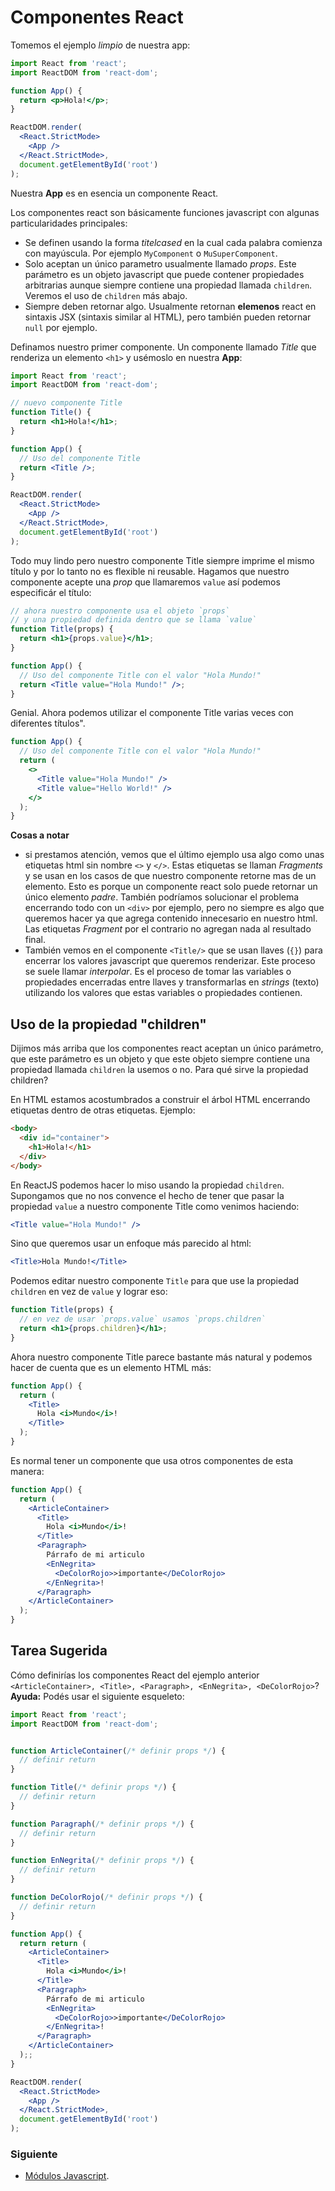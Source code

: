 # Componentes React

Tomemos el ejemplo _limpio_ de nuestra app:

```jsx
import React from 'react';
import ReactDOM from 'react-dom';

function App() {
  return <p>Hola!</p>;
}

ReactDOM.render(
  <React.StrictMode>
    <App />
  </React.StrictMode>,
  document.getElementById('root')
);
```

Nuestra **App** es en esencia un componente React.

Los componentes react son básicamente funciones javascript con algunas
particularidades principales:

- Se definen usando la forma _titelcased_ en la cual cada palabra comienza con
  mayúscula. Por ejemplo `MyComponent` o `MuSuperComponent`.
- Solo aceptan un único parametro usualmente llamado _props_. Este parámetro es
  un objeto javascript que puede contener propiedades arbitrarias aunque siempre
  contiene una propiedad llamada `children`. Veremos el uso de `children` más
  abajo.
- Siempre deben retornar algo. Usualmente retornan **elemenos** react en
  sintaxis JSX (sintaxis similar al HTML), pero también pueden retornar `null`
  por ejemplo.

Definamos nuestro primer componente. Un componente llamado _Title_ que renderiza
un elemento `<h1>` y usémoslo en nuestra **App**:

```jsx
import React from 'react';
import ReactDOM from 'react-dom';

// nuevo componente Title
function Title() {
  return <h1>Hola!</h1>;
}

function App() {
  // Uso del componente Title
  return <Title />;
}

ReactDOM.render(
  <React.StrictMode>
    <App />
  </React.StrictMode>,
  document.getElementById('root')
);
```

Todo muy lindo pero nuestro componente Title siempre imprime el mismo título y
por lo tanto no es flexible ni reusable. Hagamos que nuestro componente acepte
una _prop_ que llamaremos `value` así podemos especificár el título:

```jsx
// ahora nuestro componente usa el objeto `props`
// y una propiedad definida dentro que se llama `value`
function Title(props) {
  return <h1>{props.value}</h1>;
}

function App() {
  // Uso del componente Title con el valor "Hola Mundo!"
  return <Title value="Hola Mundo!" />;
}
```

Genial. Ahora podemos utilizar el componente Title varias veces con diferentes
títulos".

```jsx
function App() {
  // Uso del componente Title con el valor "Hola Mundo!"
  return (
    <>
      <Title value="Hola Mundo!" />
      <Title value="Hello World!" />
    </>
  );
}
```

**Cosas a notar**

- si prestamos atención, vemos que el último ejemplo usa algo como unas
  etiquetas html sin nombre `<>` y `</>`. Estas etiquetas se llaman _Fragments_
  y se usan en los casos de que nuestro componente retorne mas de un elemento.
  Esto es porque un componente react solo puede retornar un único elemento
  _padre_. También podríamos solucionar el problema encerrando todo con un
  `<div>` por ejemplo, pero no siempre es algo que queremos hacer ya que agrega
  contenido innecesario en nuestro html. Las etiquetas _Fragment_ por el
  contrario no agregan nada al resultado final.
- También vemos en el componente `<Title/>` que se usan llaves (`{}`) para
  encerrar los valores javascript que queremos renderizar. Este proceso se suele
  llamar _interpolar_. Es el proceso de tomar las variables o propiedades
  encerradas entre llaves y transformarlas en _strings_ (texto) utilizando los
  valores que estas variables o propiedades contienen.

## Uso de la propiedad "children"

Dijimos más arriba que los componentes react aceptan un único parámetro, que
este parámetro es un objeto y que este objeto siempre contiene una propiedad
llamada `children` la usemos o no. Para qué sirve la propiedad children?

En HTML estamos acostumbrados a construir el árbol HTML encerrando etiquetas
dentro de otras etiquetas. Ejemplo:

```html
<body>
  <div id="container">
    <h1>Hola!</h1>
  </div>
</body>
```

En ReactJS podemos hacer lo miso usando la propiedad `children`. Supongamos que
no nos convence el hecho de tener que pasar la propiedad `value` a nuestro
componente Title como venimos haciendo:

```jsx
<Title value="Hola Mundo!" />
```

Sino que queremos usar un enfoque más parecido al html:

```jsx
<Title>Hola Mundo!</Title>
```

Podemos editar nuestro componente `Title` para que use la propiedad `children`
en vez de `value` y lograr eso:

```jsx
function Title(props) {
  // en vez de usar `props.value` usamos `props.children`
  return <h1>{props.children}</h1>;
}
```

Ahora nuestro componente Title parece bastante más natural y podemos hacer de
cuenta que es un elemento HTML más:

```jsx
function App() {
  return (
    <Title>
      Hola <i>Mundo</i>!
    </Title>
  );
}
```

Es normal tener un componente que usa otros componentes de esta manera:

```jsx
function App() {
  return (
    <ArticleContainer>
      <Title>
        Hola <i>Mundo</i>!
      </Title>
      <Paragraph>
        Párrafo de mi articulo
        <EnNegrita>
          <DeColorRojo>>importante</DeColorRojo>
        </EnNegrita>!
      </Paragraph>
    </ArticleContainer>
  );
}
```

## Tarea Sugerida

Cómo definirías los componentes React del ejemplo anterior
`<ArticleContainer>, <Title>, <Paragraph>, <EnNegrita>, <DeColorRojo>`?
**Ayuda:** Podés usar el siguiente esqueleto:

```jsx
import React from 'react';
import ReactDOM from 'react-dom';


function ArticleContainer(/* definir props */) {
  // definir return
}

function Title(/* definir props */) {
  // definir return
}

function Paragraph(/* definir props */) {
  // definir return
}

function EnNegrita(/* definir props */) {
  // definir return
}

function DeColorRojo(/* definir props */) {
  // definir return
}

function App() {
  return return (
    <ArticleContainer>
      <Title>
        Hola <i>Mundo</i>!
      </Title>
      <Paragraph>
        Párrafo de mi articulo
        <EnNegrita>
          <DeColorRojo>>importante</DeColorRojo>
        </EnNegrita>!
      </Paragraph>
    </ArticleContainer>
  );;
}

ReactDOM.render(
  <React.StrictMode>
    <App />
  </React.StrictMode>,
  document.getElementById('root')
);
```

### Siguiente

- [Módulos Javascript](04-modulos-javascript.md).
